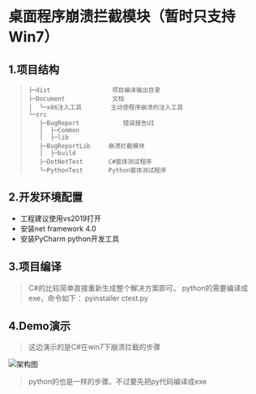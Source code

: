 # 桌面程序崩溃拦截模块（暂时只支持Win7）

## 1.项目结构
>```
>├─dist					项目编译输出目录
>├─Document				文档
>│  └─x86注入工具		 主动使程序崩溃的注入工具
>└─src					
>    ├─BugReport			错误报告UI
>    │  ├─Common
>    │  ├─lib
>    ├─BugReportLib		崩溃拦截模块
>    │  ├─build			
>    ├─DotNetTest		C#窗体测试程序
>    └─PythonTest		Python窗体测试程序
>```

## 2.开发环境配置

* 工程建议使用vs2019打开
* 安装net framework 4.0
* 安装PyCharm python开发工具

## 3.项目编译

> C#的比较简单直接重新生成整个解决方案即可。
> python的需要编译成exe，命令如下：
> pyinstaller ctest.py

##  4.Demo演示

> 这边演示的是C#在win7下崩溃拦截的步骤

![架构图](https://selfservice-doc.oss-cn-shanghai.aliyuncs.com/resources/4.0%E7%A1%AC%E4%BB%B6%E6%9C%8D%E5%8A%A1%E6%A6%82%E8%A6%81%E8%AE%BE%E8%AE%A1/%E7%A1%AC%E4%BB%B6%E6%9C%8D%E5%8A%A1%E6%9E%B6%E6%9E%84%E5%9B%BE.png)

> python的也是一样的步骤。不过要先把py代码编译成exe